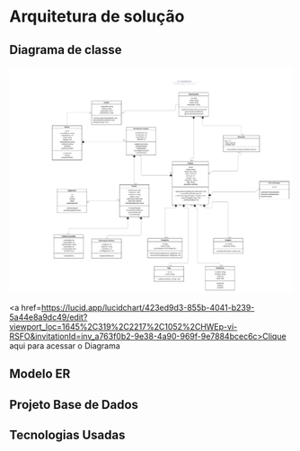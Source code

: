# Arquitetura de solução
## Diagrama de classe
![alt text](</Docs/Img/Classe UML.png>)
 
<a href=https://lucid.app/lucidchart/423ed9d3-855b-4041-b239-5a44e8a9dc49/edit?viewport_loc=1645%2C319%2C2217%2C1052%2CHWEp-vi-RSFO&invitationId=inv_a763f0b2-9e38-4a90-969f-9e7884bcec6c>Clique aqui para acessar o Diagrama</a>

## Modelo ER
## Projeto Base de Dados
## Tecnologias Usadas
